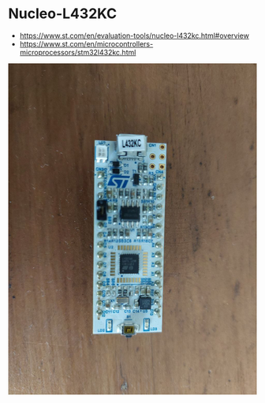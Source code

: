 # Nucleo-L432KC

- https://www.st.com/en/evaluation-tools/nucleo-l432kc.html#overview
- https://www.st.com/en/microcontrollers-microprocessors/stm32l432kc.html

![the board](./6337103823411200975.jpg)
